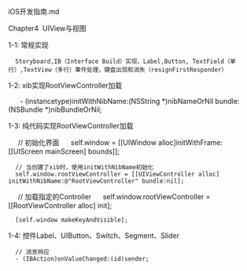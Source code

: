 iOS开发指南.md

Chapter4  UIView与视图

  1-1: 常规实现
  
      Storyboard,IB（Interface Build）实现，Label,Button, TextField（单行）,TextView（多行）事件处理，键盘出现和消失（resignFirstResponder）
       
  1-2: xib实现RootViewController加载
  
       - (instancetype)initWithNibName:(NSString *)nibNameOrNil bundle:(NSBundle *)nibBundleOrNil;
       
  1-3: 纯代码实现RootViewController加载
  
      // 初始化界面
      self.window = [[UIWindow alloc]initWithFrame:[[UIScreen mainScreen] bounds]];
      
      // 当创建了xib时，使用initWithNibName初始化
      self.window.rootViewController = [[UIViewController alloc] initWithNibName:@"RootViewController" bundle:nil];
      
      // 加载指定的Controller
      self.window.rootViewController = [[RootViewController alloc] init];
      
      [self.window makeKeyAndVisible];

  1-4: 控件Label、UIButton、Switch、Segment、Slider

      // 消息响应
      - (IBAction)onValueChanged:(id)sender;
  
